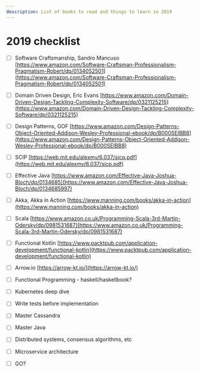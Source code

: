 ```yaml
---
description: List of books to read and things to learn in 2019
---
```


# 2019 checklist

* [ ] Software Craftsmanship, Sandro Mancuso [https://www.amazon.com/Software-Craftsman-Professionalism-Pragmatism-Robert/dp/0134052501](https://www.amazon.com/Software-Craftsman-Professionalism-Pragmatism-Robert/dp/0134052501)
* [ ] Domain Driven Design, Eric Evans [https://www.amazon.com/Domain-Driven-Design-Tackling-Complexity-Software/dp/0321125215](https://www.amazon.com/Domain-Driven-Design-Tackling-Complexity-Software/dp/0321125215)
* [ ] Design Patterns, GOF [https://www.amazon.com/Design-Patterns-Object-Oriented-Addison-Wesley-Professional-ebook/dp/B000SEIBB8](https://www.amazon.com/Design-Patterns-Object-Oriented-Addison-Wesley-Professional-ebook/dp/B000SEIBB8) 
* [ ] SCIP [https://web.mit.edu/alexmv/6.037/sicp.pdf](https://web.mit.edu/alexmv/6.037/sicp.pdf)
* [ ] Effective Java [https://www.amazon.com/Effective-Java-Joshua-Bloch/dp/0134685](https://www.amazon.com/Effective-Java-Joshua-Bloch/dp/0134685997)
* [ ] Akka, Akka in Action [https://www.manning.com/books/akka-in-action](https://www.manning.com/books/akka-in-action)
* [ ] Scala [https://www.amazon.co.uk/Programming-Scala-3rd-Martin-Odersky/dp/0981531687](https://www.amazon.co.uk/Programming-Scala-3rd-Martin-Odersky/dp/0981531687)
* [ ] Functional Kotlin [https://www.packtpub.com/application-development/functional-kotlin](https://www.packtpub.com/application-development/functional-kotlin)
* [ ] Arrow.io [https://arrow-kt.io/](https://arrow-kt.io/)
* [ ] Functional Programming - haskell/haskellbook?
* [ ] Kubernetes deep dive
* [ ] Write tests before implementation 
* [ ] Master Cassandra
* [ ] Master Java
* [ ] Distributed systems, consensus algorithms, etc
* [ ] Microservice architecture 
* [ ] GO? 

